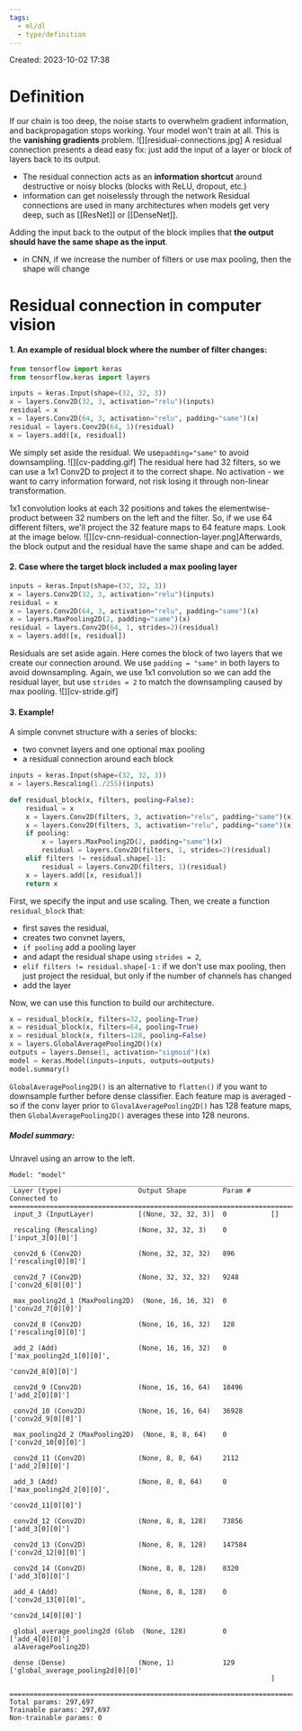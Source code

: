 ```yaml
---
tags:
  - ml/dl
  - type/definition
---
```

Created: 2023-10-02 17:38
# Definition

If our chain is too deep, the noise starts to overwhelm gradient information, and backpropagation stops working. Your model won't train at all. This is the **vanishing gradients** problem.
![][residual-connections.jpg]
A residual connection presents a dead easy fix: just add the input of a layer or block of layers back to its output.
- The residual connection acts as an **information shortcut** around destructive or noisy blocks (blocks with ReLU, dropout, etc.)
- information can get noiselessly through the network
Residual connections are used in many architectures when models get very deep, such as [[ResNet]] or [[DenseNet]]. 

Adding the input back to the output of the block implies that **the output should have the same shape as the input**. 
- in CNN, if we increase the number of filters or use max pooling, then the shape will change

# Residual connection in computer vision
#### 1. An example of residual block where **the number of filter changes**:
```python
from tensorflow import keras
from tensorflow.keras import layers

inputs = keras.Input(shape=(32, 32, 3))
x = layers.Conv2D(32, 3, activation="relu")(inputs)
residual = x
x = layers.Conv2D(64, 3, activation="relu", padding="same")(x)
residual = layers.Conv2D(64, 1)(residual)
x = layers.add([x, residual])
```
We simply set aside the residual. We use`padding="same"` to avoid downsampling.
![][cv-padding.gif]
The residual here had 32 filters, so we can use a 1x1 Conv2D to project it to the correct shape. No activation - we want to carry information forward, not risk losing it through non-linear transformation.

1x1 convolution looks at each 32 positions and takes the elementwise-product between 32 numbers on the left and the filter. So, if we use 64 different filters, we'll project the 32 feature maps to 64 feature maps. Look at the image below.
![][cv-cnn-residual-connection-layer.png]Afterwards, the block output and the residual have the same shape and can be added.

#### 2. Case where the target block included a max pooling layer
```python
inputs = keras.Input(shape=(32, 32, 3))
x = layers.Conv2D(32, 3, activation="relu")(inputs)
residual = x
x = layers.Conv2D(64, 3, activation="relu", padding="same")(x)
x = layers.MaxPooling2D(2, padding="same")(x)
residual = layers.Conv2D(64, 1, strides=2)(residual)
x = layers.add([x, residual])
```
Residuals are set aside again. Here comes the block of two layers that we create our connection around. We use `padding = "same"` in both layers to avoid downsampling. Again, we use 1x1 convolution so we can add the residual layer, but use `strides = 2` to match the downsampling caused by max pooling. 
![][cv-stride.gif]
#### 3. Example!
A simple convnet structure with a series of blocks:
- two convnet layers and one optional max pooling
- a residual connection around each block
```python 
inputs = keras.Input(shape=(32, 32, 3))
x = layers.Rescaling(1./255)(inputs)

def residual_block(x, filters, pooling=False):
    residual = x
    x = layers.Conv2D(filters, 3, activation="relu", padding="same")(x)
    x = layers.Conv2D(filters, 3, activation="relu", padding="same")(x)
    if pooling:
        x = layers.MaxPooling2D(2, padding="same")(x)
        residual = layers.Conv2D(filters, 1, strides=2)(residual)
    elif filters != residual.shape[-1]:
        residual = layers.Conv2D(filters, 1)(residual)
    x = layers.add([x, residual])
    return x
```
First, we specify the input and use scaling. Then, we create a function `residual_block` that:
- first saves the residual, 
- creates two convnet layers,
- `if pooling` add a pooling layer
- and adapt the residual shape using `strides = 2`,
- `elif filters != residual.shape[-1` : if we don't use max pooling, then just project the residual, but only if the number of channels has changed
- add the layer

Now, we can use this function to build our architecture.
```python
x = residual_block(x, filters=32, pooling=True)
x = residual_block(x, filters=64, pooling=True)
x = residual_block(x, filters=128, pooling=False)
x = layers.GlobalAveragePooling2D()(x)
outputs = layers.Dense(1, activation="sigmoid")(x)
model = keras.Model(inputs=inputs, outputs=outputs)
model.summary()
```
`GlobalAveragePooling2D()` is an alternative to `flatten()` if you want to downsample further before dense classifier. Each feature map is averaged - so if the conv layer prior to `GlovalAveragePooling2D()` has 128 feature maps, then `GlobalAveragePooling2D()` averages these into 128 neurons.
##### Model summary:
Unravel using an arrow to the left.
```
Model: "model"
__________________________________________________________________________________________________
 Layer (type)                   Output Shape         Param #     Connected to                     
==================================================================================================
 input_3 (InputLayer)           [(None, 32, 32, 3)]  0           []                               
                                                                                                  
 rescaling (Rescaling)          (None, 32, 32, 3)    0           ['input_3[0][0]']                
                                                                                                  
 conv2d_6 (Conv2D)              (None, 32, 32, 32)   896         ['rescaling[0][0]']              
                                                                                                  
 conv2d_7 (Conv2D)              (None, 32, 32, 32)   9248        ['conv2d_6[0][0]']               
                                                                                                  
 max_pooling2d_1 (MaxPooling2D)  (None, 16, 16, 32)  0           ['conv2d_7[0][0]']               
                                                                                                  
 conv2d_8 (Conv2D)              (None, 16, 16, 32)   128         ['rescaling[0][0]']              
                                                                                                  
 add_2 (Add)                    (None, 16, 16, 32)   0           ['max_pooling2d_1[0][0]',        
                                                                  'conv2d_8[0][0]']               
                                                                                                  
 conv2d_9 (Conv2D)              (None, 16, 16, 64)   18496       ['add_2[0][0]']                  
                                                                                                  
 conv2d_10 (Conv2D)             (None, 16, 16, 64)   36928       ['conv2d_9[0][0]']               
                                                                                                  
 max_pooling2d_2 (MaxPooling2D)  (None, 8, 8, 64)    0           ['conv2d_10[0][0]']              
                                                                                                  
 conv2d_11 (Conv2D)             (None, 8, 8, 64)     2112        ['add_2[0][0]']                  
                                                                                                  
 add_3 (Add)                    (None, 8, 8, 64)     0           ['max_pooling2d_2[0][0]',        
                                                                  'conv2d_11[0][0]']              
                                                                                                  
 conv2d_12 (Conv2D)             (None, 8, 8, 128)    73856       ['add_3[0][0]']                  
                                                                                                  
 conv2d_13 (Conv2D)             (None, 8, 8, 128)    147584      ['conv2d_12[0][0]']              
                                                                                                  
 conv2d_14 (Conv2D)             (None, 8, 8, 128)    8320        ['add_3[0][0]']                  
                                                                                                  
 add_4 (Add)                    (None, 8, 8, 128)    0           ['conv2d_13[0][0]',              
                                                                  'conv2d_14[0][0]']              
                                                                                                  
 global_average_pooling2d (Glob  (None, 128)         0           ['add_4[0][0]']                  
 alAveragePooling2D)                                                                              
                                                                                                  
 dense (Dense)                  (None, 1)            129         ['global_average_pooling2d[0][0]'
                                                                 ]                                
                                                                                                  
==================================================================================================
Total params: 297,697
Trainable params: 297,697
Non-trainable params: 0
```